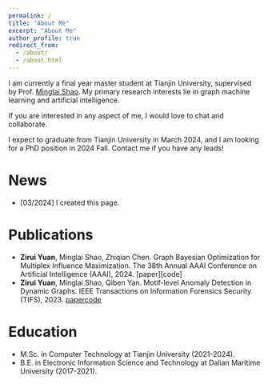 ```yaml
---
permalink: /
title: "About Me"
excerpt: "About Me"
author_profile: true
redirect_from: 
  - /about/
  - /about.html
---
```


I am currently a final year master student at Tianjin University, supervised by Prof. [Minglai Shao](https://shaoml114.github.io/). My primary research interests lie in graph machine learning and artificial intelligence.

If you are interested in any aspect of me, I would love to chat and collaborate.

I expect to graduate from Tianjin University in March 2024, and I am looking for a PhD position in 2024 Fall. Contact me if you have any leads!

News
======
+ [03/2024] I created this page. 

Publications
======
+ **Zirui Yuan**, Minglai Shao, Zhiqian Chen. Graph Bayesian Optimization for Multiplex Influence Maximization. The 38th Annual AAAI Conference on Artificial Intelligence (AAAI), 2024. [paper][code]
+ **Zirui Yuan**, Minglai Shao, Qiben Yan. Motif-level Anomaly Detection in Dynamic Graphs. IEEE Transactions on Information Forensics Security (TIFS), 2023. [paper](https://ieeexplore.ieee.org/document/10115014)[code](https://github.com/zirui-yuan/MADG)

Education
======
+ M.Sc. in Computer Technology at Tianjin University (2021-2024).
+ B.E. in Electronic Information Science and Technology at Dalian Maritime University (2017-2021).



